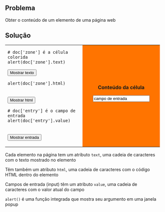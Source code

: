 Problema
--------

Obter o conteúdo de um elemento de uma página web

Solução
-------

<table width="100%">
<tr>
<td style="width:50%;">

    # doc['zone'] é a célula colorida
    alert(doc['zone'].text)

<button onclick="show_text()">Mostrar texto</button>

    alert(doc['zone'].html)

<br><button onclick="show_html()">Mostrar html</button>

    # doc['entry'] é o campo de entrada
    alert(doc['entry'].value)

<br><button onclick="show_value()">Mostrar entrada</button>
</td>
<td id="zone" style="background-color:#FF7400;text-align:center;">
<B>Conteúdo da célula</B><p>
<INPUT id="entry" value="campo de entrada">
</td>
</tr>
</table>

<script type="text/python3">
def show_text():
    src = doc.get(selector="pre.marked")[0].text
    exec(src)
def show_html():
    src = doc.get(selector="pre.marked")[1].text
    exec(src)
def show_value():
    src = doc.get(selector="pre.marked")[2].text
    exec(src)

</script>    

Cada elemento na página tem um atributo `text`, uma cadeia de caracteres com o texto mostrado no elemento

Têm também um atributo `html`, uma cadeia de caracteres com o código HTML dentro do elemento

Campos de entrada (input) têm um atributo `value`, uma cadeia de caracteres com o valor atual do campo

`alert()` é uma função integrada que mostra seu argumento em uma janela popup